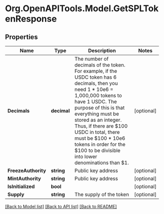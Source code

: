 
# Org.OpenAPITools.Model.GetSPLTokenResponse

## Properties

Name | Type | Description | Notes
------------ | ------------- | ------------- | -------------
**Decimals** | **decimal** | The number of decimals of the token. For example, if the USDC token has 6 decimals, then you need 1 * 10e6 &#x3D; 1,000,000 tokens to have 1 USDC. The purpose of this is that everything must be stored as  an integer. Thus, if there are $100 USDC in total, there must be $100 * 10e6 tokens in order for the $100 to be divisible into lower denominations than $1.  | [optional] 
**FreezeAuthority** | **string** | Public key address | [optional] 
**MintAuthority** | **string** | Public key address | [optional] 
**IsInitialized** | **bool** |  | [optional] 
**Supply** | **string** | The supply of the token | [optional] 

[[Back to Model list]](../README.md#documentation-for-models)
[[Back to API list]](../README.md#documentation-for-api-endpoints)
[[Back to README]](../README.md)

